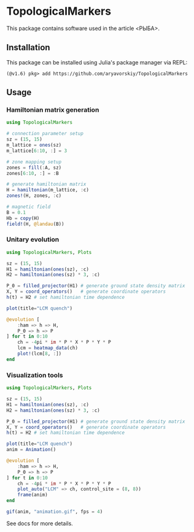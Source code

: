 # TopologicalMarkers

This package contains software used in the article <РЫБА>. 

## Installation

This package can be installed using Julia's package manager via REPL:

```julia-repl
(@v1.6) pkg> add https://github.com/aryavorskiy/TopologicalMarkers
```

## Usage

### Hamiltonian matrix generation

```julia
using TopologicalMarkers

# connection parameter setup
sz = (15, 15)
m_lattice = ones(sz)
m_lattice[6:10, :] = 3

# zone mapping setup
zones = fill(:A, sz)
zones[6:10, :] = :B

# generate hamiltonian matrix
H = hamiltonian(m_lattice, :c)
zones!(H, zones, :c)

# magnetic field
B = 0.1
Hb = copy(H)
field!(H, @landau(B))
```

### Unitary evolution

```julia
using TopologicalMarkers, Plots

sz = (15, 15)
H1 = hamiltonian(ones(sz), :c)
H2 = hamiltonian(ones(sz) * 3, :c)

P_0 = filled_projector(H1) # generate ground state density matrix
X, Y = coord_operators()   # generate coordinate operators
h(t) = H2 # set hamiltonian time dependence

plot(title="LCM quench")

@evolution [
    :ham => h => H,
    P_0 => h => P
] for t in 0:10 
    ch = -4pi * im * P * X * P * Y * P
    lcm = heatmap_data(ch)
    plot!(lcm[8, :])
end
```

### Visualization tools

```julia
using TopologicalMarkers, Plots

sz = (15, 15)
H1 = hamiltonian(ones(sz), :c)
H2 = hamiltonian(ones(sz) * 3, :c)

P_0 = filled_projector(H1) # generate ground state density matrix
X, Y = coord_operators()   # generate coordinate operators
h(t) = H2 # set hamiltonian time dependence

plot(title="LCM quench")
anim = Animation()

@evolution [
    :ham => h => H,
    P_0 => h => P
] for t in 0:10 
    ch = -4pi * im * P * X * P * Y * P
    plot_auto("LCM" => ch, control_site = (8, 8))
    frame(anim)
end

gif(anim, "animation.gif", fps = 4)
```

See docs for more details.